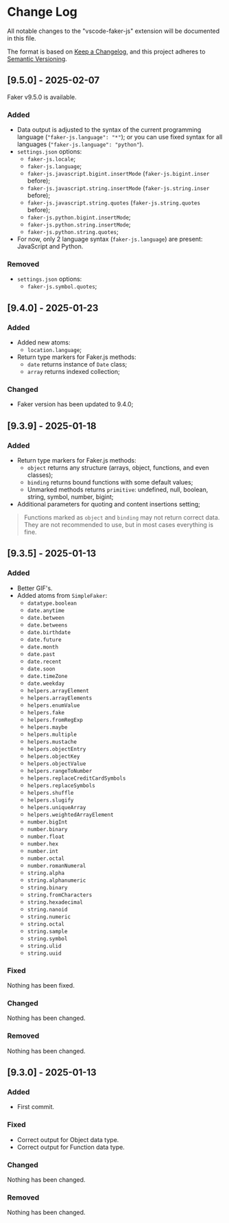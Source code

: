 # Change Log

All notable changes to the "vscode-faker-js" extension will be documented in this file.

The format is based on [Keep a Changelog](https://keepachangelog.com/en/1.1.0/),
and this project adheres to [Semantic Versioning](https://semver.org/spec/v2.0.0.html).

## [9.5.0] - 2025-02-07

Faker v9.5.0 is available.

### Added

-   Data output is adjusted to the syntax of the current programming language (`"faker-js.language": "*"`); or you can use fixed syntax for all languages (`"faker-js.language": "python"`).
-   `settings.json` options:
    -   `faker-js.locale`;
    -   `faker-js.language`;
    -   `faker-js.javascript.bigint.insertMode` (`faker-js.bigint.inser` before);
    -   `faker-js.javascript.string.insertMode` (`faker-js.string.inser` before);
    -   `faker-js.javascript.string.quotes` (`faker-js.string.quotes` before);
    -   `faker-js.python.bigint.insertMode`;
    -   `faker-js.python.string.insertMode`;
    -   `faker-js.python.string.quotes`;
-   For now, only 2 language syntax (`faker-js.language`) are present: JavaScript and Python.

### Removed

-   `settings.json` options:
    -   `faker-js.symbol.quotes`;

## [9.4.0] - 2025-01-23

### Added

-   Added new atoms:
    -   `location.language`;
-   Return type markers for Faker.js methods:
    -   `date` returns instance of `Date` class;
    -   `array` returns indexed collection;

### Changed

-   Faker version has been updated to 9.4.0;

## [9.3.9] - 2025-01-18

### Added

-   Return type markers for Faker.js methods:
    -   `object` returns any structure (arrays, object, functions, and even classes);
    -   `binding` returns bound functions with some default values;
    -   Unmarked methods returns `primitive`: undefined, null, boolean, string, symbol, number, bigint;
-   Additional parameters for quoting and content insertions setting;

> Functions marked as `object` and `binding` may not return correct data.
> They are not recommended to use, but in most cases everything is fine.

## [9.3.5] - 2025-01-13

### Added

-   Better GIF's.
-   Added atoms from `SimpleFaker`:
    -   `datatype.boolean`
    -   `date.anytime`
    -   `date.between`
    -   `date.betweens`
    -   `date.birthdate`
    -   `date.future`
    -   `date.month`
    -   `date.past`
    -   `date.recent`
    -   `date.soon`
    -   `date.timeZone`
    -   `date.weekday`
    -   `helpers.arrayElement`
    -   `helpers.arrayElements`
    -   `helpers.enumValue`
    -   `helpers.fake`
    -   `helpers.fromRegExp`
    -   `helpers.maybe`
    -   `helpers.multiple`
    -   `helpers.mustache`
    -   `helpers.objectEntry`
    -   `helpers.objectKey`
    -   `helpers.objectValue`
    -   `helpers.rangeToNumber`
    -   `helpers.replaceCreditCardSymbols`
    -   `helpers.replaceSymbols`
    -   `helpers.shuffle`
    -   `helpers.slugify`
    -   `helpers.uniqueArray`
    -   `helpers.weightedArrayElement`
    -   `number.bigInt`
    -   `number.binary`
    -   `number.float`
    -   `number.hex`
    -   `number.int`
    -   `number.octal`
    -   `number.romanNumeral`
    -   `string.alpha`
    -   `string.alphanumeric`
    -   `string.binary`
    -   `string.fromCharacters`
    -   `string.hexadecimal`
    -   `string.nanoid`
    -   `string.numeric`
    -   `string.octal`
    -   `string.sample`
    -   `string.symbol`
    -   `string.ulid`
    -   `string.uuid`

### Fixed

Nothing has been fixed.

### Changed

Nothing has been changed.

### Removed

Nothing has been changed.

## [9.3.0] - 2025-01-13

### Added

-   First commit.

### Fixed

-   Correct output for Object data type.
-   Correct output for Function data type.

### Changed

Nothing has been changed.

### Removed

Nothing has been changed.
